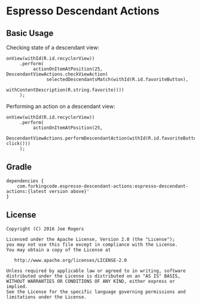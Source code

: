 # Espresso Descendant Actions

Basic Usage
-----------

Checking state of a descendant view:

```
onView(withId(R.id.recyclerView))
     .perform(
          actionOnItemAtPosition(25, DescendantViewActions.checkViewAction(
               selectedDescendantsMatch(withId(R.id.favoriteButton),
                                withContentDescription(R.string.favorite))))
     );
```


Performing an action on a descendant view:

```
onView(withId(R.id.recyclerView))
     .perform(
          actionOnItemAtPosition(25,
               DescendantViewActions.performDescendantAction(withId(R.id.favoriteButton), click()))
     );
```

Gradle
------

```
dependencies {
    com.forkingcode.espresso-descendant-actions:espresso-descendant-actions:{latest version above}'
}
```

License
-------

    Copyright (C) 2016 Joe Rogers

    Licensed under the Apache License, Version 2.0 (the "License");
    you may not use this file except in compliance with the License.
    You may obtain a copy of the License at

       http://www.apache.org/licenses/LICENSE-2.0

    Unless required by applicable law or agreed to in writing, software
    distributed under the License is distributed on an "AS IS" BASIS,
    WITHOUT WARRANTIES OR CONDITIONS OF ANY KIND, either express or implied.
    See the License for the specific language governing permissions and
    limitations under the License.
    
